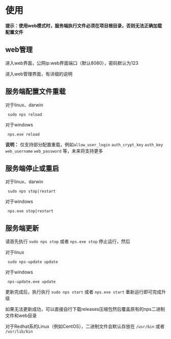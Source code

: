 # 使用
**提示：使用web模式时，服务端执行文件必须在项目根目录，否则无法正确加载配置文件**

## web管理

进入web界面，公网ip:web界面端口（默认8080），密码默认为123

进入web管理界面，有详细的说明

## 服务端配置文件重载
对于linux、darwin
```shell
 sudo nps reload
```
对于windows
```shell
 nps.exe reload
```
**说明：** 仅支持部分配置重载，例如`allow_user_login` `auth_crypt_key` `auth_key` `web_username` `web_password` 等，未来将支持更多


## 服务端停止或重启
对于linux、darwin
```shell
 sudo nps stop|restart
```
对于windows
```shell
 nps.exe stop|restart
```
## 服务端更新
请首先执行 `sudo nps stop` 或者 `nps.exe stop` 停止运行，然后

对于linux
```shell
 sudo nps-update update
```
对于windows
```shell
 nps-update.exe update
```

更新完成后，执行执行 `sudo nps start` 或者 `nps.exe start` 重新运行即可完成升级

如果无法更新成功，可以直接自行下载releases压缩包然后覆盖原有的nps二进制文件和web目录

对于Redhat系的Linux（例如CentOS），二进制文件会默认存放在 `/usr/bin` 或者 `/usr/lib/bin `
